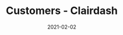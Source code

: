 ---
title: Customers - Clairdash
description: Clairdash is the low-code platform of choice for category leading companies and highly-productive developers
type: customers
layout: list
date: "2021-02-02"
images:
- /img/meta-images/customers.png
- clairdash-logo.jpg
---